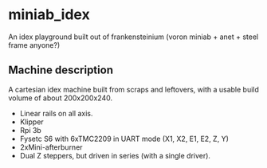 # miniab_idex
An idex playground built out of frankensteinium (voron miniab + anet + steel frame anyone?)

## Machine description
A cartesian idex machine built from scraps and leftovers, with a usable build volume of about 200x200x240.
* Linear rails on all axis.
* Klipper 
* Rpi 3b
* Fysetc S6 with 6xTMC2209 in UART mode (X1, X2, E1, E2, Z, Y)
* 2xMini-afterburner
* Dual Z steppers, but driven in series (with a single driver).
 
